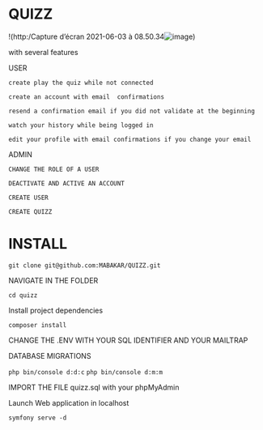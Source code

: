 # QUIZZ 

!(http:/Capture d’écran 2021-06-03 à 08.50.34![image](https://user-images.githubusercontent.com/73992960/120600499-2194f900-c449-11eb-8dc9-af7174440db1.png))


with several features

USER

```create play the quiz while not connected```

```create an account with email  confirmations```

```resend a confirmation email if you did not validate at the beginning``` 

```watch your history while being logged in```

```edit your profile with email confirmations if you change your email```

ADMIN

```CHANGE THE ROLE OF A USER```

```DEACTIVATE AND ACTIVE AN ACCOUNT```

```CREATE USER```

```CREATE QUIZZ```

# INSTALL

```git clone git@github.com:MABAKAR/QUIZZ.git```




NAVIGATE IN THE FOLDER

```cd quizz```

Install project dependencies


```composer install```



CHANGE THE .ENV WITH YOUR SQL IDENTIFIER AND YOUR MAILTRAP

DATABASE MIGRATIONS

```php bin/console d:d:c```
```php bin/console d:m:m```

IMPORT THE FILE quizz.sql with your phpMyAdmin

Launch Web application in localhost

```symfony serve -d ```
